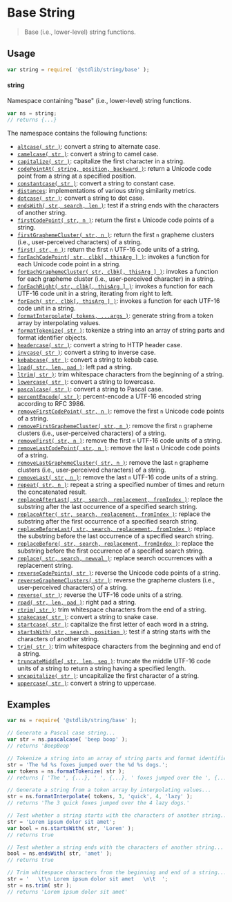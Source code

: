 <!--

@license Apache-2.0

Copyright (c) 2022 The Stdlib Authors.

Licensed under the Apache License, Version 2.0 (the "License");
you may not use this file except in compliance with the License.
You may obtain a copy of the License at

   http://www.apache.org/licenses/LICENSE-2.0

Unless required by applicable law or agreed to in writing, software
distributed under the License is distributed on an "AS IS" BASIS,
WITHOUT WARRANTIES OR CONDITIONS OF ANY KIND, either express or implied.
See the License for the specific language governing permissions and
limitations under the License.

-->

# Base String

> Base (i.e., lower-level) string functions.

<section class="usage">

## Usage

```javascript
var string = require( '@stdlib/string/base' );
```

#### string

Namespace containing "base" (i.e., lower-level) string functions.

```javascript
var ns = string;
// returns {...}
```

The namespace contains the following functions:

<!-- <toc pattern="*"> -->

<div class="namespace-toc">

-   <span class="signature">[`altcase( str )`][@stdlib/string/base/altcase]</span><span class="delimiter">: </span><span class="description">convert a string to alternate case.</span>
-   <span class="signature">[`camelcase( str )`][@stdlib/string/base/camelcase]</span><span class="delimiter">: </span><span class="description">convert a string to camel case.</span>
-   <span class="signature">[`capitalize( str )`][@stdlib/string/base/capitalize]</span><span class="delimiter">: </span><span class="description">capitalize the first character in a string.</span>
-   <span class="signature">[`codePointAt( string, position, backward )`][@stdlib/string/base/code-point-at]</span><span class="delimiter">: </span><span class="description">return a Unicode code point from a string at a specified position.</span>
-   <span class="signature">[`constantcase( str )`][@stdlib/string/base/constantcase]</span><span class="delimiter">: </span><span class="description">convert a string to constant case.</span>
-   <span class="signature">[`distances`][@stdlib/string/base/distances]</span><span class="delimiter">: </span><span class="description">implementations of various string similarity metrics.</span>
-   <span class="signature">[`dotcase( str )`][@stdlib/string/base/dotcase]</span><span class="delimiter">: </span><span class="description">convert a string to dot case.</span>
-   <span class="signature">[`endsWith( str, search, len )`][@stdlib/string/base/ends-with]</span><span class="delimiter">: </span><span class="description">test if a string ends with the characters of another string.</span>
-   <span class="signature">[`firstCodePoint( str, n )`][@stdlib/string/base/first-code-point]</span><span class="delimiter">: </span><span class="description">return the first `n` Unicode code points of a string.</span>
-   <span class="signature">[`firstGraphemeCluster( str, n )`][@stdlib/string/base/first-grapheme-cluster]</span><span class="delimiter">: </span><span class="description">return the first `n` grapheme clusters (i.e., user-perceived characters) of a string.</span>
-   <span class="signature">[`first( str, n )`][@stdlib/string/base/first]</span><span class="delimiter">: </span><span class="description">return the first `n` UTF-16 code units of a string.</span>
-   <span class="signature">[`forEachCodePoint( str, clbk[, thisArg ] )`][@stdlib/string/base/for-each-code-point]</span><span class="delimiter">: </span><span class="description">invokes a function for each Unicode code point in a string.</span>
-   <span class="signature">[`forEachGraphemeCluster( str, clbk[, thisArg ] )`][@stdlib/string/base/for-each-grapheme-cluster]</span><span class="delimiter">: </span><span class="description">invokes a function for each grapheme cluster (i.e., user-perceived character) in a string.</span>
-   <span class="signature">[`forEachRight( str, clbk[, thisArg ] )`][@stdlib/string/base/for-each-right]</span><span class="delimiter">: </span><span class="description">invokes a function for each UTF-16 code unit in a string, iterating from right to left.</span>
-   <span class="signature">[`forEach( str, clbk[, thisArg ] )`][@stdlib/string/base/for-each]</span><span class="delimiter">: </span><span class="description">invokes a function for each UTF-16 code unit in a string.</span>
-   <span class="signature">[`formatInterpolate( tokens, ...args )`][@stdlib/string/base/format-interpolate]</span><span class="delimiter">: </span><span class="description">generate string from a token array by interpolating values.</span>
-   <span class="signature">[`formatTokenize( str )`][@stdlib/string/base/format-tokenize]</span><span class="delimiter">: </span><span class="description">tokenize a string into an array of string parts and format identifier objects.</span>
-   <span class="signature">[`headercase( str )`][@stdlib/string/base/headercase]</span><span class="delimiter">: </span><span class="description">convert a string to HTTP header case.</span>
-   <span class="signature">[`invcase( str )`][@stdlib/string/base/invcase]</span><span class="delimiter">: </span><span class="description">convert a string to inverse case.</span>
-   <span class="signature">[`kebabcase( str )`][@stdlib/string/base/kebabcase]</span><span class="delimiter">: </span><span class="description">convert a string to kebab case.</span>
-   <span class="signature">[`lpad( str, len, pad )`][@stdlib/string/base/left-pad]</span><span class="delimiter">: </span><span class="description">left pad a string.</span>
-   <span class="signature">[`ltrim( str )`][@stdlib/string/base/left-trim]</span><span class="delimiter">: </span><span class="description">trim whitespace characters from the beginning of a string.</span>
-   <span class="signature">[`lowercase( str )`][@stdlib/string/base/lowercase]</span><span class="delimiter">: </span><span class="description">convert a string to lowercase.</span>
-   <span class="signature">[`pascalcase( str )`][@stdlib/string/base/pascalcase]</span><span class="delimiter">: </span><span class="description">convert a string to Pascal case.</span>
-   <span class="signature">[`percentEncode( str )`][@stdlib/string/base/percent-encode]</span><span class="delimiter">: </span><span class="description">percent-encode a UTF-16 encoded string according to RFC 3986.</span>
-   <span class="signature">[`removeFirstCodePoint( str, n )`][@stdlib/string/base/remove-first-code-point]</span><span class="delimiter">: </span><span class="description">remove the first `n` Unicode code points of a string.</span>
-   <span class="signature">[`removeFirstGraphemeCluster( str, n )`][@stdlib/string/base/remove-first-grapheme-cluster]</span><span class="delimiter">: </span><span class="description">remove the first `n` grapheme clusters (i.e., user-perceived characters) of a string.</span>
-   <span class="signature">[`removeFirst( str, n )`][@stdlib/string/base/remove-first]</span><span class="delimiter">: </span><span class="description">remove the first `n` UTF-16 code units of a string.</span>
-   <span class="signature">[`removeLastCodePoint( str, n )`][@stdlib/string/base/remove-last-code-point]</span><span class="delimiter">: </span><span class="description">remove the last `n` Unicode code points of a string.</span>
-   <span class="signature">[`removeLastGraphemeCluster( str, n )`][@stdlib/string/base/remove-last-grapheme-cluster]</span><span class="delimiter">: </span><span class="description">remove the last `n` grapheme clusters (i.e., user-perceived characters) of a string.</span>
-   <span class="signature">[`removeLast( str, n )`][@stdlib/string/base/remove-last]</span><span class="delimiter">: </span><span class="description">remove the last `n` UTF-16 code units of a string.</span>
-   <span class="signature">[`repeat( str, n )`][@stdlib/string/base/repeat]</span><span class="delimiter">: </span><span class="description">repeat a string a specified number of times and return the concatenated result.</span>
-   <span class="signature">[`replaceAfterLast( str, search, replacement, fromIndex )`][@stdlib/string/base/replace-after-last]</span><span class="delimiter">: </span><span class="description">replace the substring after the last occurrence of a specified search string.</span>
-   <span class="signature">[`replaceAfter( str, search, replacement, fromIndex )`][@stdlib/string/base/replace-after]</span><span class="delimiter">: </span><span class="description">replace the substring after the first occurrence of a specified search string.</span>
-   <span class="signature">[`replaceBeforeLast( str, search, replacement, fromIndex )`][@stdlib/string/base/replace-before-last]</span><span class="delimiter">: </span><span class="description">replace the substring before the last occurrence of a specified search string.</span>
-   <span class="signature">[`replaceBefore( str, search, replacement, fromIndex )`][@stdlib/string/base/replace-before]</span><span class="delimiter">: </span><span class="description">replace the substring before the first occurrence of a specified search string.</span>
-   <span class="signature">[`replace( str, search, newval )`][@stdlib/string/base/replace]</span><span class="delimiter">: </span><span class="description">replace search occurrences with a replacement string.</span>
-   <span class="signature">[`reverseCodePoints( str )`][@stdlib/string/base/reverse-code-points]</span><span class="delimiter">: </span><span class="description">reverse the Unicode code points of a string.</span>
-   <span class="signature">[`reverseGraphemeClusters( str )`][@stdlib/string/base/reverse-grapheme-clusters]</span><span class="delimiter">: </span><span class="description">reverse the grapheme clusters (i.e., user-perceived characters) of a string.</span>
-   <span class="signature">[`reverse( str )`][@stdlib/string/base/reverse]</span><span class="delimiter">: </span><span class="description">reverse the UTF-16 code units of a string.</span>
-   <span class="signature">[`rpad( str, len, pad )`][@stdlib/string/base/right-pad]</span><span class="delimiter">: </span><span class="description">right pad a string.</span>
-   <span class="signature">[`rtrim( str )`][@stdlib/string/base/right-trim]</span><span class="delimiter">: </span><span class="description">trim whitespace characters from the end of a string.</span>
-   <span class="signature">[`snakecase( str )`][@stdlib/string/base/snakecase]</span><span class="delimiter">: </span><span class="description">convert a string to snake case.</span>
-   <span class="signature">[`startcase( str )`][@stdlib/string/base/startcase]</span><span class="delimiter">: </span><span class="description">capitalize the first letter of each word in a string.</span>
-   <span class="signature">[`startsWith( str, search, position )`][@stdlib/string/base/starts-with]</span><span class="delimiter">: </span><span class="description">test if a string starts with the characters of another string.</span>
-   <span class="signature">[`trim( str )`][@stdlib/string/base/trim]</span><span class="delimiter">: </span><span class="description">trim whitespace characters from the beginning and end of a string.</span>
-   <span class="signature">[`truncateMiddle( str, len, seq )`][@stdlib/string/base/truncate-middle]</span><span class="delimiter">: </span><span class="description">truncate the middle UTF-16 code units of a string to return a string having a specified length.</span>
-   <span class="signature">[`uncapitalize( str )`][@stdlib/string/base/uncapitalize]</span><span class="delimiter">: </span><span class="description">uncapitalize the first character of a string.</span>
-   <span class="signature">[`uppercase( str )`][@stdlib/string/base/uppercase]</span><span class="delimiter">: </span><span class="description">convert a string to uppercase.</span>

</div>

<!-- </toc> -->

</section>

<!-- /.usage -->

<!-- Package notes. Make sure to keep an empty line after the `section` element and another before the `/section` close. -->

<section class="notes">

</section>

<!-- /.notes -->

<section class="examples">

## Examples

<!-- TODO: better examples -->

<!-- eslint no-undef: "error" -->

```javascript
var ns = require( '@stdlib/string/base' );

// Generate a Pascal case string...
var str = ns.pascalcase( 'beep boop' );
// returns 'BeepBoop'

// Tokenize a string into an array of string parts and format identifier objects...
str = 'The %d %s foxes jumped over the %d %s dogs.';
var tokens = ns.formatTokenize( str );
// returns [ 'The ', {...}, ' ', {...}, ' foxes jumped over the ', {...}, ' ', {...}, ' dogs.' ]

// Generate a string from a token array by interpolating values...
str = ns.formatInterpolate( tokens, 3, 'quick', 4, 'lazy' );
// returns 'The 3 quick foxes jumped over the 4 lazy dogs.'

// Test whether a string starts with the characters of another string...
str = 'Lorem ipsum dolor sit amet';
var bool = ns.startsWith( str, 'Lorem' );
// returns true

// Test whether a string ends with the characters of another string...
bool = ns.endsWith( str, 'amet' );
// returns true

// Trim whitespace characters from the beginning and end of a string...
str = '   \t\n Lorem ipsum dolor sit amet   \n\t  ';
str = ns.trim( str );
// returns 'Lorem ipsum dolor sit amet'
```

</section>

<!-- /.examples -->

<!-- Section for related `stdlib` packages. Do not manually edit this section, as it is automatically populated. -->

<section class="related">

</section>

<!-- /.related -->

<!-- Section for all links. Make sure to keep an empty line after the `section` element and another before the `/section` close. -->

<section class="links">

<!-- <toc-links> -->

[@stdlib/string/base/altcase]: https://github.com/stdlib-js/stdlib/tree/develop/lib/node_modules/%40stdlib/string/base/altcase

[@stdlib/string/base/camelcase]: https://github.com/stdlib-js/stdlib/tree/develop/lib/node_modules/%40stdlib/string/base/camelcase

[@stdlib/string/base/capitalize]: https://github.com/stdlib-js/stdlib/tree/develop/lib/node_modules/%40stdlib/string/base/capitalize

[@stdlib/string/base/code-point-at]: https://github.com/stdlib-js/stdlib/tree/develop/lib/node_modules/%40stdlib/string/base/code-point-at

[@stdlib/string/base/constantcase]: https://github.com/stdlib-js/stdlib/tree/develop/lib/node_modules/%40stdlib/string/base/constantcase

[@stdlib/string/base/distances]: https://github.com/stdlib-js/stdlib/tree/develop/lib/node_modules/%40stdlib/string/base/distances

[@stdlib/string/base/dotcase]: https://github.com/stdlib-js/stdlib/tree/develop/lib/node_modules/%40stdlib/string/base/dotcase

[@stdlib/string/base/ends-with]: https://github.com/stdlib-js/stdlib/tree/develop/lib/node_modules/%40stdlib/string/base/ends-with

[@stdlib/string/base/first-code-point]: https://github.com/stdlib-js/stdlib/tree/develop/lib/node_modules/%40stdlib/string/base/first-code-point

[@stdlib/string/base/first-grapheme-cluster]: https://github.com/stdlib-js/stdlib/tree/develop/lib/node_modules/%40stdlib/string/base/first-grapheme-cluster

[@stdlib/string/base/first]: https://github.com/stdlib-js/stdlib/tree/develop/lib/node_modules/%40stdlib/string/base/first

[@stdlib/string/base/for-each-code-point]: https://github.com/stdlib-js/stdlib/tree/develop/lib/node_modules/%40stdlib/string/base/for-each-code-point

[@stdlib/string/base/for-each-grapheme-cluster]: https://github.com/stdlib-js/stdlib/tree/develop/lib/node_modules/%40stdlib/string/base/for-each-grapheme-cluster

[@stdlib/string/base/for-each-right]: https://github.com/stdlib-js/stdlib/tree/develop/lib/node_modules/%40stdlib/string/base/for-each-right

[@stdlib/string/base/for-each]: https://github.com/stdlib-js/stdlib/tree/develop/lib/node_modules/%40stdlib/string/base/for-each

[@stdlib/string/base/format-interpolate]: https://github.com/stdlib-js/stdlib/tree/develop/lib/node_modules/%40stdlib/string/base/format-interpolate

[@stdlib/string/base/format-tokenize]: https://github.com/stdlib-js/stdlib/tree/develop/lib/node_modules/%40stdlib/string/base/format-tokenize

[@stdlib/string/base/headercase]: https://github.com/stdlib-js/stdlib/tree/develop/lib/node_modules/%40stdlib/string/base/headercase

[@stdlib/string/base/invcase]: https://github.com/stdlib-js/stdlib/tree/develop/lib/node_modules/%40stdlib/string/base/invcase

[@stdlib/string/base/kebabcase]: https://github.com/stdlib-js/stdlib/tree/develop/lib/node_modules/%40stdlib/string/base/kebabcase

[@stdlib/string/base/left-pad]: https://github.com/stdlib-js/stdlib/tree/develop/lib/node_modules/%40stdlib/string/base/left-pad

[@stdlib/string/base/left-trim]: https://github.com/stdlib-js/stdlib/tree/develop/lib/node_modules/%40stdlib/string/base/left-trim

[@stdlib/string/base/lowercase]: https://github.com/stdlib-js/stdlib/tree/develop/lib/node_modules/%40stdlib/string/base/lowercase

[@stdlib/string/base/pascalcase]: https://github.com/stdlib-js/stdlib/tree/develop/lib/node_modules/%40stdlib/string/base/pascalcase

[@stdlib/string/base/percent-encode]: https://github.com/stdlib-js/stdlib/tree/develop/lib/node_modules/%40stdlib/string/base/percent-encode

[@stdlib/string/base/remove-first-code-point]: https://github.com/stdlib-js/stdlib/tree/develop/lib/node_modules/%40stdlib/string/base/remove-first-code-point

[@stdlib/string/base/remove-first-grapheme-cluster]: https://github.com/stdlib-js/stdlib/tree/develop/lib/node_modules/%40stdlib/string/base/remove-first-grapheme-cluster

[@stdlib/string/base/remove-first]: https://github.com/stdlib-js/stdlib/tree/develop/lib/node_modules/%40stdlib/string/base/remove-first

[@stdlib/string/base/remove-last-code-point]: https://github.com/stdlib-js/stdlib/tree/develop/lib/node_modules/%40stdlib/string/base/remove-last-code-point

[@stdlib/string/base/remove-last-grapheme-cluster]: https://github.com/stdlib-js/stdlib/tree/develop/lib/node_modules/%40stdlib/string/base/remove-last-grapheme-cluster

[@stdlib/string/base/remove-last]: https://github.com/stdlib-js/stdlib/tree/develop/lib/node_modules/%40stdlib/string/base/remove-last

[@stdlib/string/base/repeat]: https://github.com/stdlib-js/stdlib/tree/develop/lib/node_modules/%40stdlib/string/base/repeat

[@stdlib/string/base/replace-after-last]: https://github.com/stdlib-js/stdlib/tree/develop/lib/node_modules/%40stdlib/string/base/replace-after-last

[@stdlib/string/base/replace-after]: https://github.com/stdlib-js/stdlib/tree/develop/lib/node_modules/%40stdlib/string/base/replace-after

[@stdlib/string/base/replace-before-last]: https://github.com/stdlib-js/stdlib/tree/develop/lib/node_modules/%40stdlib/string/base/replace-before-last

[@stdlib/string/base/replace-before]: https://github.com/stdlib-js/stdlib/tree/develop/lib/node_modules/%40stdlib/string/base/replace-before

[@stdlib/string/base/replace]: https://github.com/stdlib-js/stdlib/tree/develop/lib/node_modules/%40stdlib/string/base/replace

[@stdlib/string/base/reverse-code-points]: https://github.com/stdlib-js/stdlib/tree/develop/lib/node_modules/%40stdlib/string/base/reverse-code-points

[@stdlib/string/base/reverse-grapheme-clusters]: https://github.com/stdlib-js/stdlib/tree/develop/lib/node_modules/%40stdlib/string/base/reverse-grapheme-clusters

[@stdlib/string/base/reverse]: https://github.com/stdlib-js/stdlib/tree/develop/lib/node_modules/%40stdlib/string/base/reverse

[@stdlib/string/base/right-pad]: https://github.com/stdlib-js/stdlib/tree/develop/lib/node_modules/%40stdlib/string/base/right-pad

[@stdlib/string/base/right-trim]: https://github.com/stdlib-js/stdlib/tree/develop/lib/node_modules/%40stdlib/string/base/right-trim

[@stdlib/string/base/snakecase]: https://github.com/stdlib-js/stdlib/tree/develop/lib/node_modules/%40stdlib/string/base/snakecase

[@stdlib/string/base/startcase]: https://github.com/stdlib-js/stdlib/tree/develop/lib/node_modules/%40stdlib/string/base/startcase

[@stdlib/string/base/starts-with]: https://github.com/stdlib-js/stdlib/tree/develop/lib/node_modules/%40stdlib/string/base/starts-with

[@stdlib/string/base/trim]: https://github.com/stdlib-js/stdlib/tree/develop/lib/node_modules/%40stdlib/string/base/trim

[@stdlib/string/base/truncate-middle]: https://github.com/stdlib-js/stdlib/tree/develop/lib/node_modules/%40stdlib/string/base/truncate-middle

[@stdlib/string/base/uncapitalize]: https://github.com/stdlib-js/stdlib/tree/develop/lib/node_modules/%40stdlib/string/base/uncapitalize

[@stdlib/string/base/uppercase]: https://github.com/stdlib-js/stdlib/tree/develop/lib/node_modules/%40stdlib/string/base/uppercase

<!-- </toc-links> -->

</section>

<!-- /.links -->
